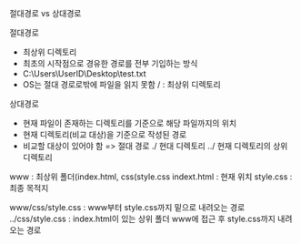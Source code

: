 

절대경로 vs 상대경로

절대경로
- 최상위 디렉토리
- 최초의 시작점으로 경유한 경로를 전부 기입하는 방식
- C:\Users\UserID\Desktop\test.txt
- OS는 절대 경로로밖에 파일을 읽지 못함
/ : 최상위 디렉토리

상대경로
- 현재 파일이 존재하는 디렉토리를 기준으로 해당 파일까지의 위치
- 현재 디렉토리(비교 대상)을 기준으로 작성된 경로
- 비교할 대상이 있어야 함 => 절대 경로
./ 현대 디렉토리
../ 현재 디렉토리의 상위 디렉토리


www : 최상위 폴더(index.html, css(style.css 
indext.html : 현재 위치
style.css : 최종 목적지

www/css/style.css : www부터 style.css까지 밑으로 내려오는 경로
../css/style.css : index.html이 있는 상위 폴더 www에 접근 후 style.css까지 내려오는 경로

